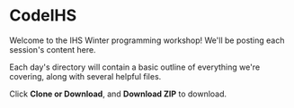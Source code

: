 # CodeIHS

Welcome to the IHS Winter programming workshop! We'll be posting each session's content here.

Each day's directory will contain a basic outline of everything we're covering, along with several helpful files.

Click **Clone or Download**, and **Download ZIP** to download.